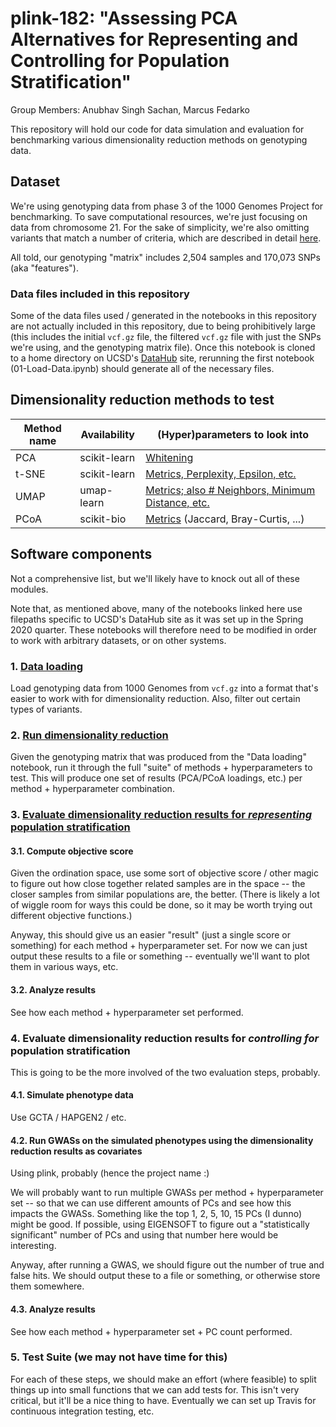 # plink-182: "Assessing PCA Alternatives for Representing and Controlling for Population Stratification"

Group Members: Anubhav Singh Sachan, Marcus Fedarko

This repository will hold our code for data simulation and evaluation for
benchmarking various dimensionality reduction methods on genotyping data.

## Dataset

We're using genotyping data from phase 3 of the 1000 Genomes Project for benchmarking.
To save computational resources, we're just focusing on data from chromosome 21.
For the sake of simplicity, we're also omitting variants that match a number of
criteria, which are described in detail
[here](https://nbviewer.jupyter.org/github/fedarko/plink-182/blob/master/notebooks/01-Load-Data.ipynb#bcftools-query-options).

All told, our genotyping "matrix" includes 2,504 samples and 170,073 SNPs (aka "features").

### Data files included in this repository

Some of the data files used / generated in the notebooks in this repository are
not actually included in this repository, due to being prohibitively large (this includes
the initial `vcf.gz` file, the filtered `vcf.gz` file with just the SNPs we're using, and
the genotyping matrix file). Once this notebook is cloned to a home directory on UCSD's
[DataHub](http://datahub.ucsd.edu/) site, rerunning the first notebook (01-Load-Data.ipynb) should
generate all of the necessary files.

## Dimensionality reduction methods to test

| Method name | Availability | (Hyper)parameters to look into |
| --- | --- | --- |
| PCA | scikit-learn | [Whitening](http://ufldl.stanford.edu/tutorial/unsupervised/PCAWhitening/) |
| t-SNE | scikit-learn | [Metrics, Perplexity, Epsilon, etc.](https://towardsdatascience.com/how-to-tune-hyperparameters-of-tsne-7c0596a18868) |
| UMAP | umap-learn | [Metrics; also # Neighbors, Minimum Distance, etc.](https://umap-learn.readthedocs.io/en/latest/parameters.html)
| PCoA | scikit-bio | [Metrics](http://scikit-bio.org/docs/latest/generated/skbio.diversity.beta_diversity.html?highlight=beta_diversity#skbio.diversity.beta_diversity) (Jaccard, Bray-Curtis, ...) |

## Software components

Not a comprehensive list, but we'll likely have to knock out all of these modules.

Note that, as mentioned above, many of the notebooks linked here use filepaths specific to
UCSD's DataHub site as it was set up in the Spring 2020 quarter. These notebooks will
therefore need to be modified in order to work with arbitrary datasets, or on other systems.

### 1. [Data loading](https://nbviewer.jupyter.org/github/fedarko/plink-182/blob/master/notebooks/01-Load-Data.ipynb)
Load genotyping data from 1000 Genomes from `vcf.gz` into a format that's easier
to work with for dimensionality reduction. Also, filter out certain types of variants.

### 2. [Run dimensionality reduction](https://nbviewer.jupyter.org/github/fedarko/plink-182/blob/master/notebooks/02-Run-Dimensionality-Reduction.ipynb)
Given the genotyping matrix that was produced from the "Data loading" notebook,
run it through the full "suite" of methods + hyperparameters to test.
This will produce one set of results (PCA/PCoA loadings, etc.) per method + hyperparameter combination.

### 3. [Evaluate dimensionality reduction results for _representing_ population stratification](https://nbviewer.jupyter.org/github/fedarko/plink-182/blob/master/notebooks/03-Evaluate-Representation.ipynb)

#### 3.1. Compute objective score
Given the ordination space, use some sort of objective score / other magic to figure out how close together related samples are in the space -- the closer samples from similar populations are, the better. (There is likely a lot of wiggle room for ways this could be done, so it may be worth trying out different objective functions.)

Anyway, this should give us an easier "result" (just a single score or something) for each method + hyperparameter set. For now we can just output these results to a file or something -- eventually we'll want to plot them in various ways, etc.

#### 3.2. Analyze results
See how each method + hyperparameter set performed.

### 4. Evaluate dimensionality reduction results for _controlling for_ population stratification
This is going to be the more involved of the two evaluation steps, probably.

#### 4.1. Simulate phenotype data
Use GCTA / HAPGEN2 / etc.

#### 4.2. Run GWASs on the simulated phenotypes using the dimensionality reduction results as covariates
Using plink, probably (hence the project name :)

We will probably want to run multiple GWASs per method + hyperparameter set -- so that we can use different amounts of PCs and see how this impacts the GWASs. Something like the top 1, 2, 5, 10, 15 PCs (I dunno) might be good. If possible, using EIGENSOFT to figure out a "statistically significant" number of PCs and using that number here would be interesting.

Anyway, after running a GWAS, we should figure out the number of true and false hits. We should output these to a file or something, or otherwise store them somewhere.

#### 4.3. Analyze results
See how each method + hyperparameter set + PC count performed.

### 5. Test Suite (we may not have time for this)
For each of these steps, we should make an effort (where feasible) to split things up into small functions that we can add tests for. This isn't very critical, but it'll be a nice thing to have. Eventually we can set up Travis for continuous integration testing, etc.
